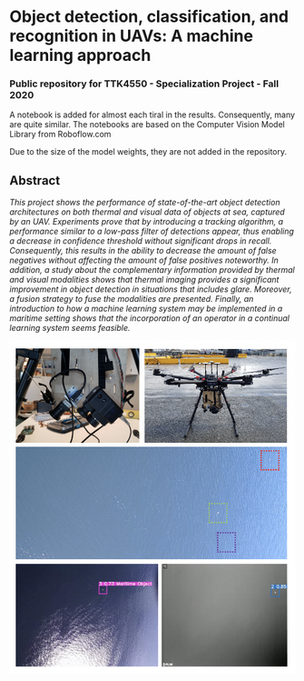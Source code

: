 # Object detection, classification, and recognition in UAVs: A machine learning approach
### Public repository for TTK4550 - Specialization Project - Fall 2020

A notebook is added for almost each tiral in the results. Consequently, many are quite similar.
The notebooks are based on the Computer Vision Model Library from Roboflow.com

Due to the size of the model weights, they are not added in the repository.

## Abstract
*This project shows the performance of state-of-the-art object detection architectures on both thermal and visual data of objects at sea, captured by an UAV.
Experiments prove that by introducing a tracking algorithm, a performance
similar to a low-pass filter of detections appear, thus enabling a decrease in
confidence threshold without significant drops in recall. Consequently, this
results in the ability to decrease the amount of false negatives without affecting the amount of false positives noteworthy. In addition, a study about the
complementary information provided by thermal and visual modalities shows
that thermal imaging provides a significant improvement in object detection
in situations that includes glare. Moreover, a fusion strategy to fuse the modalities are presented. Finally, an introduction to how a machine learning system
may be implemented in a maritime setting shows that the incorporation of an
operator in a continual learning system seems feasible.*

![](./Image.png)
